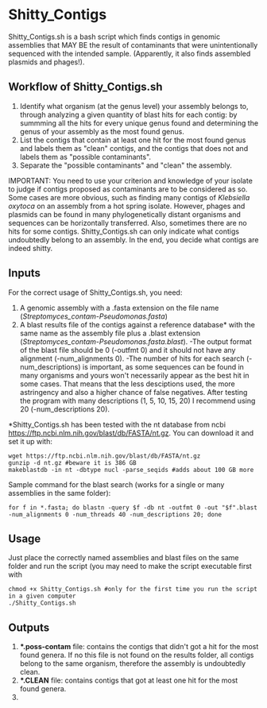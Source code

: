 # Shitty_Contigs

Shitty_Contigs.sh is a bash script which finds contigs in genomic assemblies that MAY BE the result of contaminants that were unintentionally sequenced with the intended sample. (Apparently, it also finds assembled plasmids and phages!). 


## Workflow of Shitty_Contigs.sh

1) Identify what organism (at the genus level) your assembly belongs to, through analyzing a given quantity of blast hits for each contig: by summming all the hits for every unique genus found and determining the genus of your assembly as the most found genus.
2) List the contigs that contain at least one hit for the most found genus and labels them as "clean" contigs, and the contigs that does not and labels them as "possible contaminants".
3) Separate the "possible contaminants" and "clean" the assembly.

IMPORTANT: You need to use your criterion and knowledge of your isolate to judge if contigs proposed as contaminants are to be considered as so. Some cases are more obvious, such as finding many contigs of *Klebsiella oxytoca* on an assembly from a hot spring isolate. However, phages and plasmids can be found in many phylogenetically distant organisms and sequences can be horizontally transferred. Also, sometimes there are no hits for some contigs. Shitty_Contigs.sh can only indicate what contigs undoubtedly belong to an assembly. In the end, you decide what contigs are indeed shitty.

## Inputs

For the correct usage of Shitty_Contigs.sh, you need:
1) A genomic assembly with a .fasta extension on the file name (*Streptomyces_contam-Pseudomonas.fasta*)
2) A blast results file of the contigs against a reference database* with the same name as the assembly file plus a .blast extension (*Streptomyces_contam-Pseudomonas.fasta.blast*).
    -The output format of the blast file should be 0 (-outfmt 0) and it should not have any alignment (-num_alignments 0). 
    -The number of hits for each search (-num_descriptions) is important, as some sequences can be found in many organisms and yours won't necessarily appear as the best hit in some cases. That means that the less desciptions used, the more astringency and also a higher chance of false negatives. After testing the program with many descriptions (1, 5, 10, 15, 20) I recommend using 20 (-num_descriptions 20).

\*Shitty_Contigs.sh has been tested with the nt database from ncbi https://ftp.ncbi.nlm.nih.gov/blast/db/FASTA/nt.gz. You can download it and set it up with:

    wget https://ftp.ncbi.nlm.nih.gov/blast/db/FASTA/nt.gz 
    gunzip -d nt.gz #beware it is 386 GB   
    makeblastdb -in nt -dbtype nucl -parse_seqids #adds about 100 GB more

Sample command for the blast search (works for a single or many assemblies in the same folder):

    for f in *.fasta; do blastn -query $f -db nt -outfmt 0 -out "$f".blast -num_alignments 0 -num_threads 40 -num_descriptions 20; done

## Usage
Just place the correctly named assemblies and blast files on the same folder and run the script (you may need to make the script executable first with 

    chmod +x Shitty_Contigs.sh #only for the first time you run the script in a given computer
    ./Shitty_Contigs.sh

## Outputs

1) __*.poss-contam__ file: contains the contigs that didn't got a hit for the most found genera. If no this file is not found on the results folder, all contigs belong to the same organism, therefore the assembly is undoubtedly clean.
2) __*.CLEAN__ file: contains contigs that got at least one hit for the most found genera.
3) 
